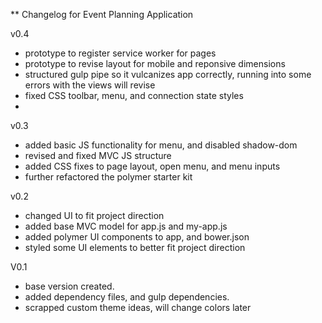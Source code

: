 ** Changelog for Event Planning Application

v0.4
- prototype to register service worker for pages
- prototype to revise layout for mobile and reponsive dimensions
- structured gulp pipe so it vulcanizes app correctly, running into some errors with the views will revise
- fixed CSS toolbar, menu, and connection state styles
- 

v0.3
- added basic JS functionality for menu, and disabled shadow-dom
- revised and fixed MVC JS structure
- added CSS fixes to page layout, open menu, and menu inputs
- further refactored the polymer starter kit

v0.2
- changed UI to fit project direction
- added base MVC model for app.js and my-app.js
- added polymer UI components to app, and bower.json
- styled some UI elements to better fit project direction

V0.1
- base version created.
- added dependency files, and gulp dependencies.
- scrapped custom theme ideas, will change colors later